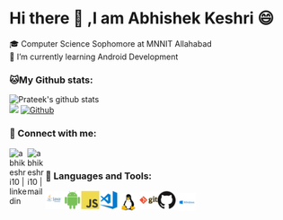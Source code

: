 [mail]: https://github.com/abhikeshri10
[linkedin]: https://www.linkedin.com/in/abhikeshri10/
# Hi there 👋 ,I am Abhishek Keshri 😄
🎓 Computer Science Sophomore at MNNIT Allahabad
 <br>
🌱 I’m currently learning Android Development
<br>
### 🐱My Github stats:
![Prateek's github stats](https://github-readme-stats.vercel.app/api?username=abhikeshri10&show_icons=true&title_color=ffc857&icon_color=8ac926&text_color=daf7dc&bg_color=151515&hide=["stars"])
<br>
![](https://visitor-badge.laobi.icu/badge?page_id=abhikeshri10.abhikeshri10)
[![Github](https://img.shields.io/github/followers/abhikeshri10?label=Followers&logo=Github)](https://github.com/abhikeshri10)
### 💞️ Connect with me:
[<img align="left" alt="abhikeshri10 | linkedin" width="32px" src="https://cdn.jsdelivr.net/npm/simple-icons@v3/icons/linkedin.svg" />][linkedin]
[<img align="left" alt="abhikeshri10 | mail" width="32px" src="https://cdn.jsdelivr.net/npm/simple-icons@v3/icons/gmail.svg" />][mail] 
</br>
### 🧰 Languages and Tools:
<p>
<img align="left" alt="Java" width="32px" src="https://raw.githubusercontent.com/github/explore/80688e429a7d4ef2fca1e82350fe8e3517d3494d/topics/java/java.png"/>
 <img align="left" alt="Android" width="32px" src="https://raw.githubusercontent.com/github/explore/80688e429a7d4ef2fca1e82350fe8e3517d3494d/topics/android/android.png"/>
<img align="left" alt="JavaScript" width="32px" src="https://raw.githubusercontent.com/github/explore/80688e429a7d4ef2fca1e82350fe8e3517d3494d/topics/javascript/javascript.png" />
<img align="left" alt="Visual Studio Code" width="32px" src="https://raw.githubusercontent.com/github/explore/80688e429a7d4ef2fca1e82350fe8e3517d3494d/topics/visual-studio-code/visual-studio-code.png" />
<img align="left" alt="Linux" height="32" style="vertical-align:top; margin:4px" src="https://raw.githubusercontent.com/github/explore/80688e429a7d4ef2fca1e82350fe8e3517d3494d/topics/linux/linux.png">
<img align="left" alt="Git" width="32px" src="https://raw.githubusercontent.com/github/explore/80688e429a7d4ef2fca1e82350fe8e3517d3494d/topics/git/git.png" />
<img align="left" alt="GitHub" width="32px" src="https://raw.githubusercontent.com/github/explore/78df643247d429f6cc873026c0622819ad797942/topics/github/github.png" />
<img align="left" alt="Windows" height="32" style="vertical-align:top; margin:4px" src="https://raw.githubusercontent.com/github/explore/80688e429a7d4ef2fca1e82350fe8e3517d3494d/topics/windows/windows.png">


